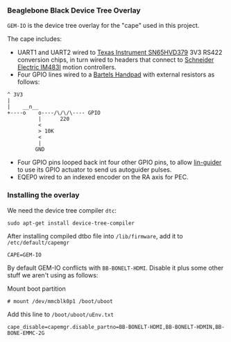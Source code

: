 ### Beaglebone Black Device Tree Overlay

`GEM-IO` is the device tree overlay for the "cape" used in this project.

The cape includes:
* UART1 and UART2 wired to [Texas Instrument SN65HVD379](http://www.ti.com/product/sn65hvd379) 3V3 RS422 conversion chips, in turn wired to headers that connect to [Schneider Electric IM483I](http://motion.schneider-electric.com/products/im483i_ie.html) motion controllers.
* Four GPIO lines wired to a [Bartels Handpad](http://www.bbastrodesigns.com/handpad-assembly_notes.html) with external resistors as follows:
```
^ 3V3
|
|    __n__
+----o    o----/\/\/\---- GPIO
          |      220
          <
          > 10K
          <
          |
         GND
```
* Four GPIO pins looped back int four other GPIO pins, to allow [lin-guider](http://sourceforge.net/projects/linguider) to use its GPIO actuator to send us autoguider pulses.
* EQEP0 wired to an indexed encoder on the RA axis for PEC.

### Installing the overlay

We need the device tree compiler `dtc`:
```
sudo apt-get install device-tree-compiler
```

After installing compiled dtbo file into `/lib/firmware`, add
it to `/etc/default/capemgr`
```
CAPE=GEM-IO
```

By default GEM-IO conflicts with  `BB-BONELT-HDMI`.  Disable it plus
some other stuff we aren't using as follows:

Mount boot partition
```
# mount /dev/mmcblk0p1 /boot/uboot
```

Add this line to `/boot/uboot/uEnv.txt`
```
cape_disable=capemgr.disable_partno=BB-BONELT-HDMI,BB-BONELT-HDMIN,BB-BONE-EMMC-2G
```
